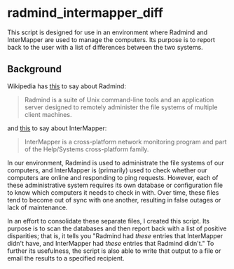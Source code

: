 radmind_intermapper_diff
========================

This script is designed for use in an environment where Radmind and InterMapper are used to manage the computers.  Its purpose is to report back to the user with a list of differences between the two systems.

Background
----------

Wikipedia has [this](http://en.wikipedia.org/wiki/Radmind) to say about Radmind:

> Radmind is a suite of Unix command-line tools and an application server designed to remotely administer the file systems of multiple client machines.

and [this](http://en.wikipedia.org/wiki/InterMapper) to say about InterMapper:

> InterMapper is a cross-platform network monitoring program and part of the Help/Systems cross-platform family.

In our environment, Radmind is used to administrate the file systems of our computers, and InterMapper is (primarily) used to check whether our computers are online and responding to ping requests.  However, each of these administrative system requires its own database or configuration file to know which computers it needs to check in with.  Over time, these files tend to become out of sync with one another, resulting in false outages or lack of maintenance.

In an effort to consolidate these separate files, I created this script.  Its purpose is to scan the databases and then report back with a list of positive disparities; that is, it tells you "Radmind had *these* entries that InterMapper didn't have, and InterMapper had *these* entries that Radmind didn't."  To further its usefulness, the script is also able to write that output to a file or email the results to a specified recipient.
